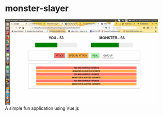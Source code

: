 # monster-slayer
![Monster Slayer](https://github.com/rezwan23/monster-slayer/blob/master/screenshot/screenshot.png)
A simple fun application using Vue.js
